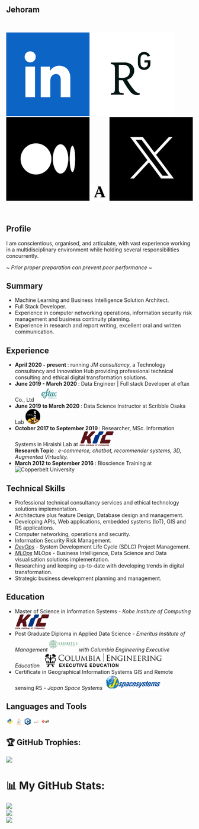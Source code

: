 ## Jehoram
<br/>

<a href="https://www.linkedin.com/in/jehoram-m-1b1772124" target="_blank"><img src="https://github.com/Jehjay/images-to-3D/blob/master/LinkedIn.png" alt="Jehoram | LinkedIn" title="Jehoram | LinkedIn"></a>
<a href="https://www.researchgate.net/profile/Jehoram-Mwila" target="_blank"><img src="https://github.com/Jehjay/images-to-3D/blob/master/ResearchGate.png" alt="Jehoram | Researchgate" title="Jehoram | ResearchGate"></a>
<a href="https://medium.com/mwilajehoram" target="_blank"><img src="https://github.com/Jehjay/images-to-3D/blob/master/Medium.png" alt="Jehoram | Medium" title="Jehoram | Medium"></a>
<a href="https://independent.academia.edu/JehoramM" target="_blank"><img src="https://github.com/Jehjay/images-to-3D/blob/master/Academia.png" alt="Jehoram | Academia" title="Jehoram | Academia Edu"></a>
<a href="https://X.com/JehoramMwila" target="_blank"><img src="https://github.com/Jehjay/images-to-3D/blob/master/X.png" alt="Jehoram | X" title="Jehoram | X"></a>

<br/>

<h2> Profile </h2>
I am conscientious, organised, and articulate, with vast experience working in a multidisciplinary environment while holding several responsibilities concurrently.<br>

<i>~ Prior proper preparation can prevent poor performance ~</i>

<h2> Summary </h2>		
<ul>
<li> Machine Learning and Business Intelligence Solution Architect. </li>
<li> Full Stack Developer. </li>
<li> Experience in computer networking operations, information security risk management and business continuity planning. </li>
<li> Experience in research and report writing, excellent oral and written communication. </li>
</ul>

<p style="text-align:justify">
<h2> Experience </h2>
<ul>
	<li><b> April 2020 - present </b> : running <i>JM consultancy</i>, a Technology consultancy and Innovation Hub providing professional technical consulting and 		ethical digital transformation solutions. </li>
	<li><b> June 2019 - March 2020 </b> : Data Engineer | Full stack Developer at eftax Co., Ltd <a href="https://eftax.co.jp/en/" target="_blank"><img height="40px"
	width="auto" src="https://github.com/Jehjay/images-to-3D/blob/master/eftax.jpeg" alt="eftax Co., Ltd"  title="eftax Co., Ltd"></a></li>	
	<li><b> June 2019 to March 2020 </b> : Data Science Instructor at Scribble Osaka Lab <a href="https://www.inno.go.jp/network/2020/all/22/" target="_blank"><img 	height="40px" width="auto" src="https://github.com/Jehjay/images-to-3D/blob/master/Scribble_Osaka_Lab.jpeg" alt="Scribble Osaka Lab" title="Scribble Osaka Lab"></a></li>
	<li><b> October 2017 to September 2019 </b> : Researcher, MSc. Information Systems in Hiraishi Lab at <a href="https://www.kic.ac.jp/eng/" target="_blank"><img 	height="40px" width="auto" src="https://github.com/Jehjay/images-to-3D/blob/master/KIC.png" alt="Kobe Institute of Computing" title="Kobe Institute of 			Computing"></a></br><strong> Research Topic </strong>: <em> e-commerce, chatbot, recommender systems, 3D, Augmented Virtuality. </em></li>
	<li><b> March 2012 to September 2016 </b> : Bioscience Training at <img src="https://github.com/Jehjay/images-to-				3D/blob/master/CBU.jpeg" alt="Copperbelt University" title="Copperbelt University"></li>
</ul>
</p>

<p style="text-align:justify">
<h2> Technical Skills </h2>
	<ul>
	<li> Professional technical consultancy services and ethical technology solutions implementation. </li>
	<li> Architecture plus feature Design, Database design and management. </li>
	<li> Developing APIs, Web applications, embedded systems (IoT), GIS and RS applications. </li>
	<li> Computer networking, operations and security. </li>
	<li> Information Security Risk Management. </li>
	<li><dfn><abbr title="Developement and Operations">DevOps</abbr></dfn> - System Development Life Cycle (SDLC) Project Management. </li>
	<li><dfn><abbr title="Machine Learning Operations">MLOps</abbr></dfn> MLOps - Business Intelligence, Data Science and Data visualisation solutions implementation. </li>
	<li> Researching and keeping up-to-date with developing trends in digital transformation. </li>
	<li> Strategic business development planning and management. </li>
	</ul>
</p>

<p style="text-align:justify">	
<h2> Education </h2>
	<ul>
	<li> Master of Science in Information Systems - <i> Kobe Institute of Computing </i><img height="40px" width="auto" src="https://github.com/Jehjay/images-to-3D/blob/master/KIC.png" alt="Kobe Institute of Computing" title="Kobe Institute of Computing"></li>
	<li> Post Graduate Diploma in Applied Data Science - <i> Emeritus Institute of Management <img height="40px" width="auto" src="https://github.com/Jehjay/images-to-3D/blob/master/Emeritus_Institute_of_Management.png" alt="Emeritus Institute of Management" title="Emeritus Institute of Management"> with Columbia Engineering Executive Education </i><img height="40px" width="auto" src="https://github.com/Jehjay/images-to-3D/blob/master/Columbia_Engineering_Executive_Education.png" alt="Columbia Engineering Executive Education" title="Columbia Engineering Executive Education"></li>
	<li> Certificate in Geographical Information Systems GIS and Remote sensing RS - <i> Japan Space Systems </i><img height="40px" width="auto" src="https://github.com/Jehjay/images-to-3D/blob/master/JSS.jpeg" alt="Japan Space Systems" title="Japan Space Systems"></li>
	</ul>
</p>

<h2>Languages and Tools</h2>
<code><img height="20" src="https://raw.githubusercontent.com/github/explore/80688e429a7d4ef2fca1e82350fe8e3517d3494d/topics/python/python.png"></code>
<code><img height="20" src="https://raw.githubusercontent.com/github/explore/80688e429a7d4ef2fca1e82350fe8e3517d3494d/topics/java/java.png"></code>
<code><img height="20" src="https://raw.githubusercontent.com/github/explore/80688e429a7d4ef2fca1e82350fe8e3517d3494d/topics/cpp/cpp.png"></code>
<code><img height="20" src="https://raw.githubusercontent.com/github/explore/80688e429a7d4ef2fca1e82350fe8e3517d3494d/topics/mysql/mysql.png"></code>
<code><img height="20" src="https://raw.githubusercontent.com/github/explore/80688e429a7d4ef2fca1e82350fe8e3517d3494d/topics/git/git.png"></code>

## 🏆 GitHub Trophies:
![](https://github-profile-trophy.vercel.app/?username=Jehjay&theme=radical&no-frame=false&no-bg=true&margin-w=4)

# 📊 My GitHub Stats:
![](https://github-readme-stats.vercel.app/api?username=Jehjay&theme=dark&hide_border=false&include_all_commits=false&count_private=false)<br/>
![](https://github-readme-streak-stats.herokuapp.com/?user=Jehjay&theme=dark&hide_border=false)<br/>
![](https://github-readme-stats.vercel.app/api/top-langs/?username=Jehjay&theme=dark&hide_border=false&include_all_commits=false&count_private=false&layout=compact)

<!-- <iframe 
src="https://ghbtns.com/github-btn.html?user=Jehjay&Jehjay=bootstrap&type=star&count=true&size=large" frameborder="0"
scrolling="0" width="170" height="30" title="GitHub">
</iframe> -->

<!-- START_SECTION:activity
END_SECTION:activity -->

<!-- ---
[![](https://visitcount.itsvg.in/api?id=alushaks&icon=0&color=0)](https://visitcount.itsvg.in) -->

<!--
**Jehjay/Jehjay** is a ✨ _special_ ✨ repository because its `README.md` (this file) appears on your GitHub profile.

Here are some ideas to get you started:

- 🔭 I’m currently working on ...
- 🌱 I’m currently learning ...
- 👯 I’m looking to collaborate on ...
- 🤔 I’m looking for help with ...
- 💬 Ask me about ...
- 📫 How to reach me: ...
- ⚡ Fun fact: ...
-->

